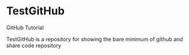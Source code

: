 # TestGitHub
GitHub Tutorial

TestGitHub is a repository for showing the bare minimum of github and share code repository
